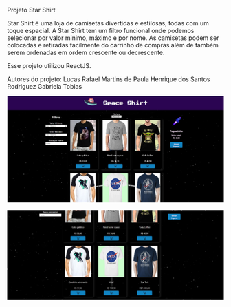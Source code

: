 Projeto Star Shirt

Star Shirt é uma loja de camisetas divertidas e estilosas, todas com um toque espacial.
A Star Shirt tem um filtro funcional onde podemos selecionar por valor minimo, máximo e por nome.
As camisetas podem ser colocadas e retiradas facilmente do carrinho de compras além de também serem ordenadas em ordem crescente ou decrescente.

Esse projeto utilizou ReactJS.

Autores do projeto: 
Lucas Rafael Martins de Paula
Henrique dos Santos Rodriguez
Gabriela Tobias



![](src/Imagens/starshirt.jpg)

![](src/Imagens/starshirt2.jpg) 